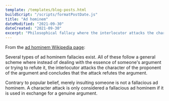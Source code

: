 ```yaml
---
template: /templates/blog-posts.html
buildScript: "/scripts/formatPostDate.js"
title: "Ad hominem"
dateModified: "2021-09-30"
dateCreated: "2021-09-30"
excerpt: "Philosophical fallacy where the interlocutor attacks the character of the proponent of the argument and concludes that the attack refutes the argument."
---
```


From the [ad hominem Wikipedia page](https://en.wikipedia.org/wiki/Ad_hominem#Fallacious_types_of_ad_hominem_arguments):

Several types of ad hominem fallacies exist. All of these follow a general scheme where instead of dealing with the essence of someone's argument or trying to refute it, the interlocutor attacks the character of the proponent of the argument and concludes that the attack refutes the argument.

Contrary to popular belief, merely insulting someone is not a fallacious ad hominem. A character attack is only considered a fallacious ad hominem if it is used in exchange for a genuine argument.
